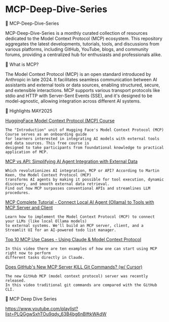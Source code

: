 # MCP-Deep-Dive-Series

📘 MCP-Deep-Dive-Series

MCP-Deep-Dive-Series is a monthly curated collection of resources dedicated to the Model Context Protocol (MCP) ecosystem. This repository aggregates the latest developments, tutorials, tools, and discussions from various platforms, including GitHub, YouTube, blogs, and community forums, providing a centralized hub for enthusiasts and professionals alike.

🧠 What is MCP?

The Model Context Protocol (MCP) is an open standard introduced by Anthropic in late 2024. It facilitates seamless communication between AI assistants and external tools or data sources, enabling structured, secure, and extensible interactions. MCP supports various transport protocols like stdio and HTTP with Server-Sent Events (SSE), and it's designed to be model-agnostic, allowing integration across different AI systems.


📌  Highlights MAY2025

[HuggingFace Model Context Protocol (MCP) Course](https://huggingface.co/learn/mcp-course/unit0/introduction)

```
The "Introduction" unit of Hugging Face's Model Context Protocol (MCP) Course serves as an onboarding guide
for learners interested in integrating AI models with external tools and data sources. This free course is
designed to take participants from foundational knowledge to practical application of MCP.
```

[MCP vs API: Simplifying AI Agent Integration with External Data](https://www.youtube.com/watch?v=7j1t3UZA1TY)

```
Which revolutionizes AI integration, MCP or API? According to Martin Keen, the Model Context Protocol (MCP)
transforms AI agents by making it possible for tool execution, dynamic discovery, and smooth external data retrieval.
Find out how MCP surpasses conventional APIs and streamlines LLM procedures.
```

[MCP Complete Tutorial - Connect Local AI Agent (Ollama) to Tools with MCP Server and Client](https://www.youtube.com/watch?v=aiH79Q-LGjY)

```
Learn how to implement the Model Context Protocol (MCP) to connect your LLMs (like local Ollama models)
to external systems. We'll build an MCP server, client, and a Streamlit UI for an AI-powered todo list manager.
```
[Top 10 MCP Use Cases - Using Claude & Model Context Protocol](https://www.youtube.com/watch?v=lzbbPBLPtdY)

```
In this video there are ten examples of how one can start using MCP right now to perform
different tasks directly in Claude.
```

[Does GitHub's New MCP Server KILL Git Commands? (w/ Cursor)](https://www.youtube.com/watch?v=3ivTdBgzMMI)

```
The new GitHub MCP (model context protocol) server was recently released.
In this video traditional git commands are compared with the GitHub CLI. 
```


📂 MCP Deep Dive Series

https://www.youtube.com/playlist?list=PLQGgwSxhTOu9qdy_63B4bg6nBlftkWAdW

